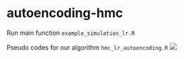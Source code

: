 # autoencoding-hmc
Run main function `example_simulation_lr.R`

Pseudo codes for our algorithm `hmc_lr_autoencoding.R`
<img src="https://github.com/tianc01/autoencoding-hmc/blob/master/fig/algm.jpg" />
